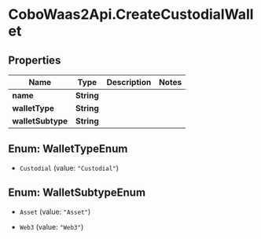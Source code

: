 # CoboWaas2Api.CreateCustodialWallet

## Properties

Name | Type | Description | Notes
------------ | ------------- | ------------- | -------------
**name** | **String** |  | 
**walletType** | **String** |  | 
**walletSubtype** | **String** |  | 



## Enum: WalletTypeEnum


* `Custodial` (value: `"Custodial"`)





## Enum: WalletSubtypeEnum


* `Asset` (value: `"Asset"`)

* `Web3` (value: `"Web3"`)




